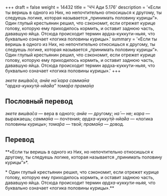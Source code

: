 +++
draft = false
weight = 14432
title = 'ЧЧ Ади 5.176'
description = '«Если ты веришь в одного из Них, но непочтительно относишься к другому, ты следуешь логике, которая называется „принимать половину курицы“»*.* Один глупый крестьянин решил, что сэкономит, если отрежет курице голову, которую ему приходилось кормить, и оставит заднюю часть, дававшую яйца. Отсюда происходит термин ардха-куккути-ньяя, что буквально означает «логика половины курицы».​​​​​​​'
summary = '«Если ты веришь в одного из Них, но непочтительно относишься к другому, ты следуешь логике, которая называется „принимать половину курицы“»*.* Один глупый крестьянин решил, что сэкономит, если отрежет курице голову, которую ему приходилось кормить, и оставит заднюю часть, дававшую яйца. Отсюда происходит термин ардха-куккути-ньяя, что буквально означает «логика половины курицы».​​​​​​​'
+++

_экете виш́ва̄са, анйе на̄ кара самма̄на_  
“_ардха-куккут̣ӣ-нйа̄йа” тома̄ра прама̄н̣а_

## Пословный перевод

_экете_ _виш́ва̄са_ — вера в одного; _анйе_ — другому; _на̄_ — не; _кара_ — выражаешь; _самма̄на_ — почтения; _ардха_\-_куккут̣ӣ_\-_нйа̄йа_ — «логика половины курицы»; _тома̄ра_ — твой; _прама̄н̣а_ — довод.

## Перевод

**«Если ты веришь в одного из Них, но непочтительно относишься к другому, ты следуешь логике, которая называется „принимать половину курицы“»\*.  
  
\* Один глупый крестьянин решил, что сэкономит, если отрежет курице голову, которую ему приходилось кормить, и оставит заднюю часть, дававшую яйца. Отсюда происходит термин _ардха-куккути-ньяя,_ что буквально означает «логика половины курицы».​​​​​​​**
